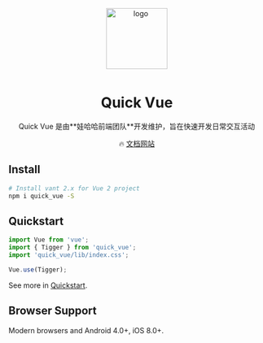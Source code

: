 <p align="center">
    <img alt="logo" src="https://habaocdn.fuhuibao.club/flb/common/1609203914529quickact_vue.png" width="120" height="120" style="margin-bottom: 10px;">
</p>

<h1 align="center">Quick Vue</h1>

<p align="center">Quick Vue 是由**娃哈哈前端团队**开发维护，旨在快速开发日常交互活动</p>


<p align="center">
  🔥 <a href="">文档网站</a>
</p>

## Install

```bash
# Install vant 2.x for Vue 2 project
npm i quick_vue -S
```

## Quickstart

```js
import Vue from 'vue';
import { Tigger } from 'quick_vue';
import 'quick_vue/lib/index.css';

Vue.use(Tigger);
```

See more in [Quickstart]().


## Browser Support

Modern browsers and Android 4.0+, iOS 8.0+.



